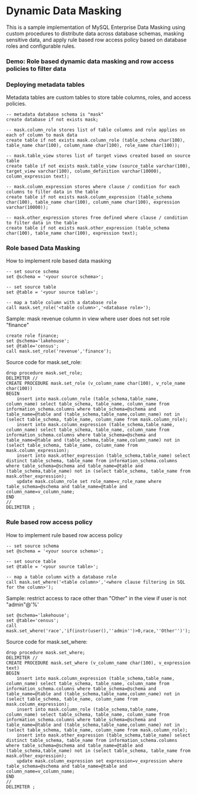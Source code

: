 # Dynamic Data Masking
This is a sample implementation of MySQL Enterprise Data Masking using custom procedures to distribute data across database schemas, masking sensitive data, and apply rule based row access policy based on database roles and configurable rules. 
### Demo: Role based dynamic data masking and row access policies to filter data

### Deploying metadata tables
Metadata tables are custom tables to store table columns, roles, and access policies.
```
-- metadata database schema is "mask"
create database if not exists mask;

-- mask.column_role stores list of table columns and role applies on each of column to mask data 
create table if not exists mask.column_role (table_schema char(100), table_name char(100), column_name char(100), role_name char(100));

-- mask.table_view stores list of target views created based on source table 
create table if not exists mask.table_view (source_table varchar(100), target_view varchar(100), column_definition varchar(10000), column_expression text);

-- mask.column_expression stores where clause / condition for each columns to filter data in the table
create table if not exists mask.column_expression (table_schema char(100), table_name char(100), column_name char(100), expression varchar(10000));

-- mask.other_expression stores free defined where clause / condition to filter data in the table
create table if not exists mask.other_expression (table_schema char(100), table_name char(100), expression text);
```
### Role based Data Masking
How to implement role based data masking
```
-- set source schema
set @schema = '<your source schema>';

-- set source table
set @table = '<your source table>';

-- map a table column with a database role
call mask.set_role('<table column>','<database role>');
```
Sample: mask revenue column in view where user does not set role "finance"
```
create role finance;
set @schema='lakehouse';
set @table='census';
call mask.set_role('revenue','finance');
```
Source code for mask.set_role:
```
drop procedure mask.set_role;
DELIMITER //
CREATE PROCEDURE mask.set_role (v_column_name char(100), v_role_name char(100))
BEGIN
	insert into mask.column_role (table_schema,table_name, column_name) select table_schema, table_name, column_name from information_schema.columns where table_schema=@schema and table_name=@table and (table_schema,table_name,column_name) not in (select table_schema, table_name, column_name from mask.column_role);
	insert into mask.column_expression (table_schema,table_name, column_name) select table_schema, table_name, column_name from information_schema.columns where table_schema=@schema and table_name=@table and (table_schema,table_name,column_name) not in (select table_schema, table_name, column_name from mask.column_expression);
	insert into mask.other_expression (table_schema,table_name) select distinct table_schema, table_name from information_schema.columns where table_schema=@schema and table_name=@table and (table_schema,table_name) not in (select table_schema, table_name from mask.other_expression);
	update mask.column_role set role_name=v_role_name where table_schema=@schema and table_name=@table and column_name=v_column_name;
END
//
DELIMITER ;
```
### Rule based row access policy
How to implement rule based row access policy
```
-- set source schema
set @schema = '<your source schema>';

-- set source table
set @table = '<your source table>';

-- map a table column with a database role
call mask.set_where('<table column>','<where clause filtering in SQL for the column>');
```
Sample: restrict access to race other than "Other" in the view if user is not "admin"@'%'
```
set @schema='lakehouse';
set @table='census';
call mask.set_where('race','if(instr(user(),''admin'')>0,race,''Other'')');
```
Source code for mask.set_where:
```
drop procedure mask.set_where;
DELIMITER //
CREATE PROCEDURE mask.set_where (v_column_name char(100), v_expression text)
BEGIN
	insert into mask.column_expression (table_schema,table_name, column_name) select table_schema, table_name, column_name from information_schema.columns where table_schema=@schema and table_name=@table and (table_schema,table_name,column_name) not in (select table_schema, table_name, column_name from mask.column_expression);
	insert into mask.column_role (table_schema,table_name, column_name) select table_schema, table_name, column_name from information_schema.columns where table_schema=@schema and table_name=@table and (table_schema,table_name,column_name) not in (select table_schema, table_name, column_name from mask.column_role);
	insert into mask.other_expression (table_schema,table_name) select distinct table_schema, table_name from information_schema.columns where table_schema=@schema and table_name=@table and (table_schema,table_name) not in (select table_schema, table_name from mask.other_expression);
	update mask.column_expression set expression=v_expression where table_schema=@schema and table_name=@table and column_name=v_column_name;
END
//
DELIMITER ;
```
